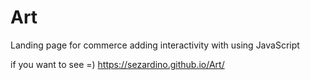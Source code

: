 # Art
Landing page for commerce
adding interactivity with using JavaScript

if you want to see =)
https://sezardino.github.io/Art/
